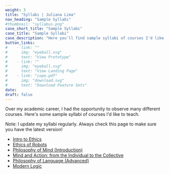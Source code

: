 ```yaml
---
weight: 3
title: "Syllabi | Juliana Lima"
nav_heading: "Sample Syllabi"
#thumbnail: "syllabus.png"
case_short_title: "Sample Syllabi"
case_title: "Sample Syllabi"
case_description: "Here you'll find sample syllabi of courses I'd like to teach."
button_links:
#    - link: ""
#      img: "eyeball.svg"
#      text: "View Prototype"
#    - link: ""
#      img: "eyeball.svg"
#      text: "View Landing Page"
#    - link: "cope.pdf"
#      img: "download.svg"
#      text: "Download Feature Sets"
date: 
draft: false
---
```

Over my academic career, I had the opportunity to observe many different courses. Here's some sample syllabi of courses I'd like to teach.

Note: I update my syllabi regularly. Always check this page to make sure you have the latest version!  

<ul>

  <li><a href="Intro_to_Ethics_Sample.pdf" target="blank">Intro to Ethics</a></li>

  <li><a href="Ethics_of_Robots_Sample.pdf" target="blank">Ethics of Robots</a></li>

  <!--- <li><a href="" target="blank">Thoughts from the First-Person Perspective</a></li> -->

  <li><a href="Philosophy_of_Mind_Intro_Sample.pdf" target="blank">Philosophy of Mind (Introduction)</a></li>

  <li><a href="Mind_and_Action_Sample.pdf" target="blank"> Mind and Action:
from the Individual to the Collective</a></li>

  <li><a href="Philosophy_of_Language_Adv_Sample.pdf" target="blank">Philosophy of Language (Advanced)</a></li>

  <li><a href="Modern_Logic_Sample.pdf" target="blank">Modern Logic</a></li>
</ul>

